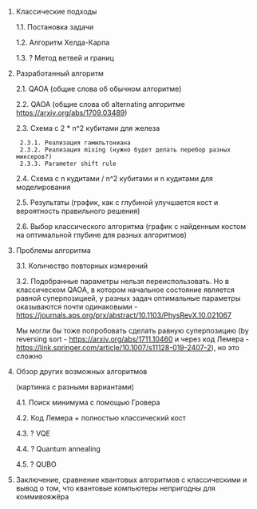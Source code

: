 1. Классические подходы

    1.1. Постановка задачи

    1.2. Алгоритм Хелда-Карпа

    1.3. ? Метод ветвей и границ

2. Разработанный алгоритм 

    2.1. QAOA (общие слова об обычном алгоритме)

    2.2. QAOA (общие слова об alternating алгоритме https://arxiv.org/abs/1709.03489)

    2.3. Схема с 2 * n^2 кубитами для железа

        2.3.1. Реализация гамильтониана
        2.3.2. Реализация mixing (нужно будет делать перебор разных миксеров?)
        2.3.3. Parameter shift rule

    2.4. Схема с n кудитами / n^2 кубитами и n кудитами для моделирования

    2.5. Результаты (график, как с глубиной улучшается кост и вероятность правильного решения) 

    2.6. Выбор классического алгоритма (график с найденным костом на оптимальной глубине для разных алгоритмов)

3. Проблемы алгоритма

    3.1. Количество повторных измерений

    3.2. Подобранные параметры нельзя переиспользовать. Но в классическом QAOA, в котором начальное состояние является равной суперпозицией, у разных задач оптимальные параметры оказываются почти одинаковыми - https://journals.aps.org/prx/abstract/10.1103/PhysRevX.10.021067
    
    Мы могли бы тоже попробовать сделать равную суперпозицию (by reversing sort - https://arxiv.org/abs/1711.10460 и через код Лемера - https://link.springer.com/article/10.1007/s11128-019-2407-2), но это сложно

4. Обзор других возможных алгоритмов

    (картинка с разными вариантами)

    4.1. Поиск минимума с помощью Гровера

    4.2. Код Лемера + полностью классический кост

    4.3. ? VQE

    4.4. ? Quantum annealing

    4.5. ? QUBO

5. Заключение, сравнение квантовых алгоритмов с классическими и вывод о том, что квантовые компьютеры непригодны для коммивояжёра
